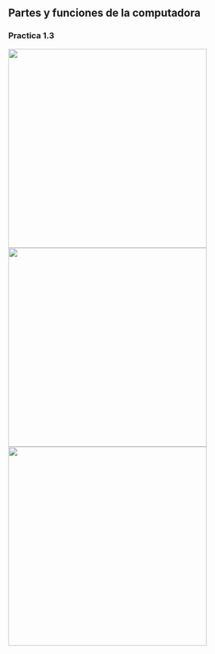## Partes y funciones de la computadora

### Practica 1.3
<img src="Imagenes/3.jpg" height="400">
<img src="Imagenes/4.jpg" height="400">
<img src="Imagenes/5.jpg" height="400">
